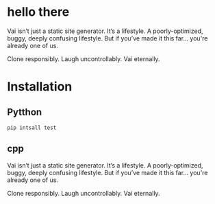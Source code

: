 # hello there

Vai isn’t just a static site generator. It’s a lifestyle. A poorly-optimized, buggy, deeply confusing lifestyle. But if you’ve made it this far… you're already one of us.

Clone responsibly. Laugh uncontrollably. Vai eternally.


# Installation
## Pytthon
 ```pip intsall test```
## cpp
Vai isn’t just a static site generator. It’s a lifestyle. A poorly-optimized, buggy, deeply confusing lifestyle. But if you’ve made it this far… you're already one of us.

Clone responsibly. Laugh uncontrollably. Vai eternally.
